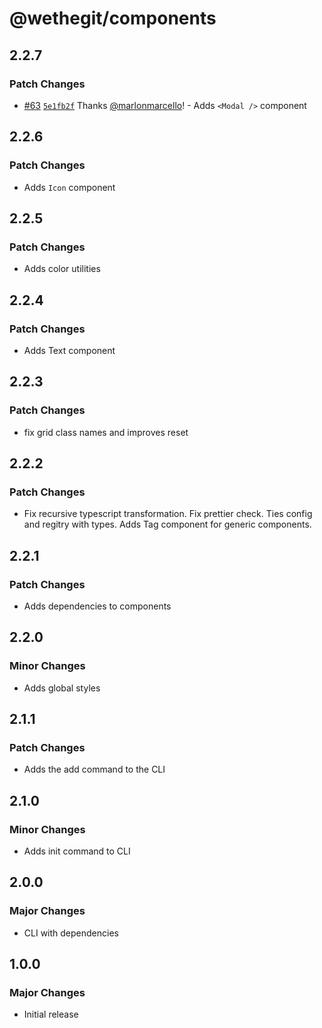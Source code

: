 # @wethegit/components

## 2.2.7

### Patch Changes

- [#63](https://github.com/wethegit/component-library/pull/63) [`5e1fb2f`](https://github.com/wethegit/component-library/commit/5e1fb2f583258f1e5983ee5a135da2bc0d5bd232) Thanks [@marlonmarcello](https://github.com/marlonmarcello)! - Adds `<Modal />` component

## 2.2.6

### Patch Changes

- Adds `Icon` component

## 2.2.5

### Patch Changes

- Adds color utilities

## 2.2.4

### Patch Changes

- Adds Text component

## 2.2.3

### Patch Changes

- fix grid class names and improves reset

## 2.2.2

### Patch Changes

- Fix recursive typescript transformation. Fix prettier check. Ties config and regitry with types. Adds Tag component for generic components.

## 2.2.1

### Patch Changes

- Adds dependencies to components

## 2.2.0

### Minor Changes

- Adds global styles

## 2.1.1

### Patch Changes

- Adds the add command to the CLI

## 2.1.0

### Minor Changes

- Adds init command to CLI

## 2.0.0

### Major Changes

- CLI with dependencies

## 1.0.0

### Major Changes

- Initial release
